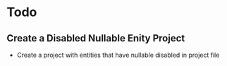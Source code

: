 # Todo

## Create a Disabled Nullable Enity Project

- Create a project with entities that have nullable disabled in project file

